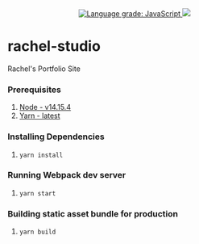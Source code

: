 <div align="center">
  <a href="https://lgtm.com/projects/g/addy/rachel-studio/context:javascript">
    <img alt="Language grade: JavaScript" src="https://img.shields.io/lgtm/grade/javascript/g/addy/rachel-studio.svg?logo=lgtm&logoWidth=18"/>
  </a>
  <a href="https://david-dm.org/addy/rachel-studio" title="dependencies status">
    <img src="https://status.david-dm.org/gh/addy/rachel-studio.svg"/>
  </a>
</div>

# rachel-studio
Rachel's Portfolio Site

### Prerequisites
1. [Node - v14.15.4](https://nodejs.org/dist/v14.15.4/)
2. [Yarn - latest](https://github.com/yarnpkg/yarn/releases/latest)

### Installing Dependencies
1. ```yarn install```

### Running Webpack dev server
1. ```yarn start```

### Building static asset bundle for production
1. ```yarn build```
